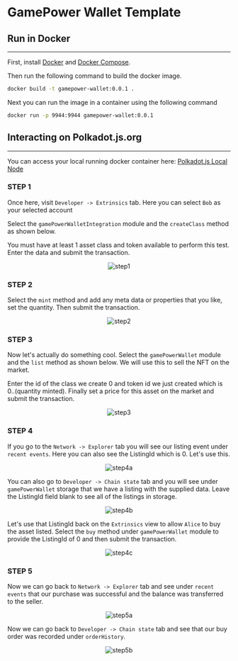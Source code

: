 # GamePower Wallet Template


## Run in Docker
---
First, install [Docker](https://docs.docker.com/get-docker/) and
[Docker Compose](https://docs.docker.com/compose/install/).

Then run the following command to build the docker image.

```bash
docker build -t gamepower-wallet:0.0.1 .
```

Next you can run the image in a container using the following command

```bash
docker run -p 9944:9944 gamepower-wallet:0.0.1
```

## Interacting on Polkadot.js.org
---
You can access your local running docker container here: [Polkadot.js Local Node](https://polkadot.js.org/apps/?rpc=ws%3A%2F%2F127.0.0.1%3A9944)

### STEP 1
Once here, visit `Developer -> Extrinsics` tab. Here you can select `Bob` as your selected account

Select the `gamePowerWalletIntegration` module and the `createClass` method as shown below.

You must have at least 1 asset class and token available to perform this test. Enter the data and submit the transaction.
<p align="center">
  <img alt="step1" src="/images/step1.png">
</p>

### STEP 2
Select the `mint` method and add any meta data or properties that you like, set the quantity. Then submit the transaction.
<p align="center">
  <img alt="step2" src="/images/step2.png">
</p>


### STEP 3
Now let's actually do something cool. Select the `gamePowerWallet` module and the `list` method as shown below. We will use this to sell the NFT on the market.

Enter the id of the class we create 0 and token id we just created which is 0..(quantity minted). Finally set a price for this asset on the market and submit the transaction.
<p align="center">
  <img alt="step3" src="/images/step3.png">
</p>

### STEP 4
If you go to the `Network -> Explorer` tab you will see our listing event under `recent events`. Here you can also see the ListingId which is 0. Let's use this.
<p align="center">
  <img alt="step4a" src="/images/step4a.png">
</p>

You can also go to `Developer -> Chain state` tab and you will see under `gamePowerWallet` storage that we have a listing with the supplied data. Leave the ListingId field blank to see all of the listings in storage.
<p align="center">
  <img alt="step4b" src="/images/step4b.png">
</p>

Let's use that ListingId back on the `Extrinsics` view to allow `Alice` to buy the asset listed. Select the `buy` method under `gamePowerWallet` module to provide the ListingId of 0 and then submit the transaction.
<p align="center">
  <img alt="step4c" src="/images/step4c.png">
</p>

### STEP 5
Now we can go back to `Network -> Explorer` tab and see under `recent events` that our purchase was successful and the balance was transferred to the seller.

<p align="center">
  <img alt="step5a" src="/images/step5a.png">
</p>

Now we can go back to `Developer -> Chain state` tab and see that our buy order was recorded under `orderHistory`.

<p align="center">
  <img alt="step5b" src="/images/step5b.png">
</p>
